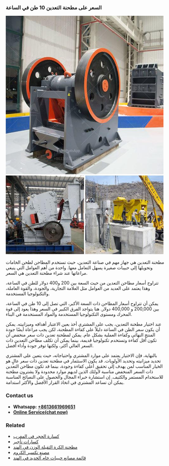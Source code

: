 <h3>السعر على مطحنة التعدين 10 طن في الساعة</h3><img src='1701850543.jpg' alt=''><p>مطحنة التعدين هي جهاز مهم في صناعة التعدين، حيث تستخدم المطاحن لطحن الخامات وتحويلها إلى حبيبات صغيرة يسهل التعامل معها. واحدة من أهم العوامل التي ينبغي مراعاتها عند شراء مطحنة التعدين هي السعر.</p><p>تتراوح أسعار مطاحن التعدين من حيث السعة بين 200 و400 دولار للطن في الساعة، وهذا يعتمد على العديد من العوامل مثل العلامة التجارية، والجودة، والقوة العاملة، والتكنولوجيا المستخدمة.</p><p>يمكن أن تتراوح أسعار المطاحن ذات السعة الأكبر، التي تصل إلى 10 طن في الساعة، بين 200,000 و 400,000 دولار. هنا يتواجد الفرق الكبير في السعر وهذا يعود إلى قوة المحرك ومستوى التكنولوجيا المستخدمة والمواد المستخدمة في البناء.</p><p>عند اختيار مطحنة التعدين، يجب على المشتري أخذ بعين الاعتبار أهدافه وميزانيته. يمكن أن يكون سعر الطن في الساعة دليلاً على كفاءة المطحنة، لكن يجب مراعاة أيضًا جودة المنتج النهائي وكفاءة العملية بشكل عام. يمكن لمطحنة تعدين ذات سعر منخفض أن تكون أقل كفاءة وتستخدم تكنولوجيا قديمة، بينما يمكن أن تكلف مطاحن التعدين ذات السعر العالي أكثر، ولكنها توفر جودة وأداء أفضل.</p><p>بالنهاية، فإن الاختيار يعتمد على موارد المشتري واحتياجاته، حيث يتعين على المشتري تحديد ميزانيته وتحديد الأولويات. قد يكون الاستثمار في مطحنة تعدين ذات سعر عالٍ هو الخيار المناسب لمن يهدف إلى تحقيق أعلى كفاءة وجودة، بينما قد تكون مطاحن التعدين ذات السعر المنخفض مناسبة لأولئك الذين لديهم موارد محدودة ولا يشترون مطحنة للاستخدام المستمر والكثيف. إن استشارة خبراء المجال والحصول على النصائح المناسبة يمكن أن تساعد المشتري في اتخاذ القرار الأفضل والأكثر استدامة.</p><h3>Contact us</h3><ul><li><strong>Whatsapp:&nbsp;<a href="https://wa.me/8613661969651">+8613661969651</a></strong></li><li><a href="https://swt.shibang-china.com/?git&amp;zhl&amp;السعر على مطحنة التعدين 10 طن في الساعة"><strong>Online Service(chat now)</strong></a></li></ul><h3>Related</h3><ul><li><a href='كسارة الحجر في المغرب.md'>كسارة الحجر في المغرب</a></li><li><a href='كسارات تأجير.md'>كسارات تأجير</a></li><li><a href='مطحنة الكرة الثقيلة الوزن في الهند.md'>مطحنة الكرة الثقيلة الوزن في الهند</a></li><li><a href='مصنع تكسير الكروم.md'>مصنع تكسير الكروم</a></li><li><a href='قائمة مصانع حبيبات خام الحديد في الهند.md'>قائمة مصانع حبيبات خام الحديد في الهند</a></li></ul>